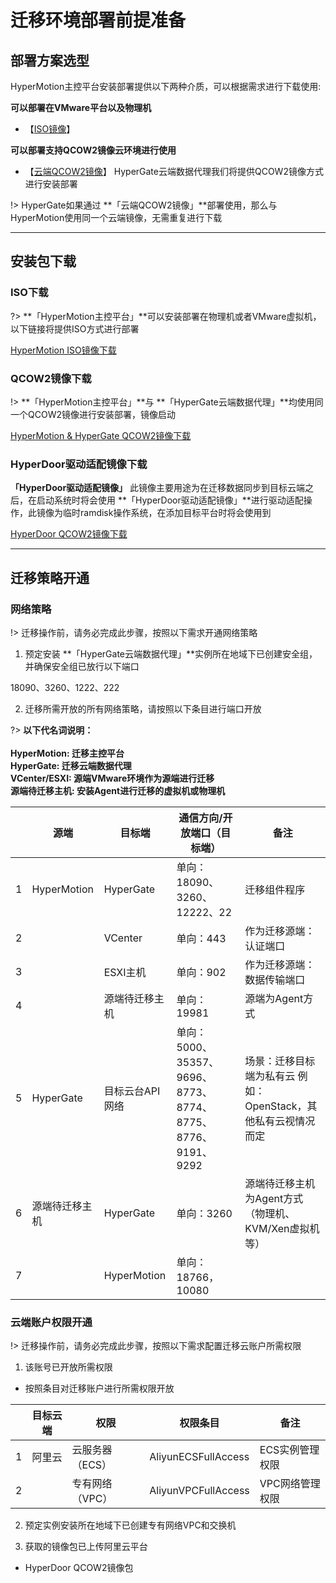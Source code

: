 # 迁移环境部署前提准备

## 部署方案选型

HyperMotion主控平台安装部署提供以下两种介质，可以根据需求进行下载使用:<br/>

**可以部署在VMware平台以及物理机**
- 【[ISO镜像](standalone/aliyun/premise.md?id=ISO下载)】

**可以部署支持QCOW2镜像云环境进行使用**

- 【[云端QCOW2镜像](standalone/aliyun/premise.md?id=QCOW2镜像下载)】
HyperGate云端数据代理我们将提供QCOW2镜像方式进行安装部署<br/>

!> HyperGate如果通过 **「云端QCOW2镜像」**部署使用，那么与HyperMotion使用同一个云端镜像，无需重复进行下载

---

## 安装包下载

### ISO下载

?> **「HyperMotion主控平台」**可以安装部署在物理机或者VMware虚拟机，以下链接将提供ISO方式进行部署

[HyperMotion ISO镜像下载](http://office.oneprocloud.com:18888/iso/hypermotion/%e6%9d%ad%e5%b7%9e%e6%94%bf%e5%8a%a1%e4%ba%91/HM_IMG-191227-2020-03-19.raw)

### QCOW2镜像下载

!> **「HyperMotion主控平台」**与 **「HyperGate云端数据代理」**均使用同一个QCOW2镜像进行安装部署，镜像启动

[HyperMotion & HyperGate QCOW2镜像下载](http://office.oneprocloud.com:18888/iso/hypermotion/%e6%9d%ad%e5%b7%9e%e6%94%bf%e5%8a%a1%e4%ba%91/HM_IMG-191227-2020-03-19.raw)

### HyperDoor驱动适配镜像下载

**「HyperDoor驱动适配镜像」** 此镜像主要用途为在迁移数据同步到目标云端之后，在启动系统时将会使用 **「HyperDoor驱动适配镜像」**进行驱动适配操作，此镜像为临时ramdisk操作系统，在添加目标平台时将会使用到<br/>

[HyperDoor QCOW2镜像下载](http://office.oneprocloud.com:18888/iso/hypermotion/%e6%9d%ad%e5%b7%9e%e6%94%bf%e5%8a%a1%e4%ba%91/HM_IMG-191227-2020-03-19.raw)

---

## 迁移策略开通

### 网络策略

!> 迁移操作前，请务必完成此步骤，按照以下需求开通网络策略


1. 预定安装 **「HyperGate云端数据代理」**实例所在地域下已创建安全组，并确保安全组已放行以下端口

18090、3260、1222、222

2. 迁移所需开放的所有网络策略，请按照以下条目进行端口开放

?> **以下代名词说明：** </br>
</br>
**HyperMotion: 迁移主控平台**</br>
**HyperGate: 迁移云端数据代理**</br>
**VCenter/ESXI: 源端VMware环境作为源端进行迁移**</br>
**源端待迁移主机: 安装Agent进行迁移的虚拟机或物理机**</br>

|   | 源端         | 目标端       | 通信方向/开放端口（目标端）                    | 备注                                                         |
| - | -------------- | --------------- | ----------------------------------------------------------- | -------------------------------------------------------------- |
| 1 | HyperMotion    | HyperGate       | 单向：18090、3260、12222、22                               | 迁移组件程序                                             |
| 2 |                | VCenter         | 单向：443                                                | 作为迁移源端：认证端口                              |
| 3 |                | ESXI主机      | 单向：902                                                | 作为迁移源端：数据传输端口                        |
| 4 |                | 源端待迁移主机 | 单向：19981                                              | 源端为Agent方式                                           |
| 5 | HyperGate      | 目标云台API网络 | 单向：5000、35357、9696、8773、8774、8775、8776、9191、9292 | 场景：迁移目标端为私有云 例如：OpenStack，其他私有云视情况而定 |
| 6 | 源端待迁移主机 | HyperGate       | 单向：3260                                               | 源端待迁移主机为Agent方式（物理机、KVM/Xen虚拟机等） |
| 7 |                | HyperMotion     | 单向：18766，10080                                      |                                                                |


### 云端账户权限开通

!> 迁移操作前，请务必完成此步骤，按照以下需求配置迁移云账户所需权限

1. 该账号已开放所需权限
 
 - 按照条目对迁移账户进行所需权限开放

 |   | 目标云端 | 权限          | 权限条目        | 备注          |
 | - | -------- | --------------- | ------------------- | --------------- |
 | 1 | 阿里云 | 云服务器（ECS） | AliyunECSFullAccess | ECS实例管理权限 |
 | 2 |          | 专有网络（VPC） | AliyunVPCFullAccess | VPC网络管理权限 |

2. 预定实例安装所在地域下已创建专有网络VPC和交换机

3. 获取的镜像包已上传阿里云平台
 - HyperDoor QCOW2镜像包